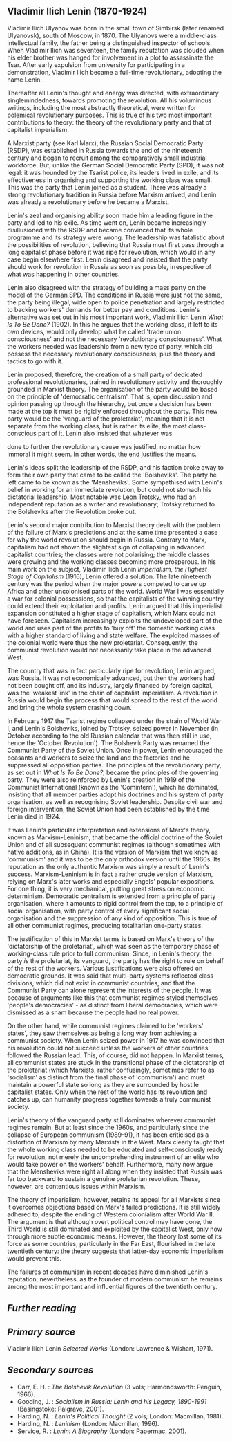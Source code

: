 ## **Vladimir Ilich Lenin (1870-1924)**

Vladimir Ilich Ulyanov was born in the small town of Simbirsk (later renamed Ulyanovsk), south of Moscow, in 1870. The Ulyanovs were a middle-class intellectual family, the father being a distinguished inspector of schools. When Vladimir Ilich was seventeen, the family reputation was clouded when his elder brother was hanged for involvement in a plot to assassinate the Tsar. After early expulsion from university for participating in a demonstration, Vladimir Ilich became a full-time revolutionary, adopting the name Lenin.

Thereafter all Lenin's thought and energy was directed, with extraordinary singlemindedness, towards promoting the revolution. All his voluminous writings, including the most abstractly theoretical, were written for polemical revolutionary purposes. This is true of his two most important contributions to theory: the theory of the revolutionary party and that of capitalist imperialism.

A Marxist party (see Karl Marx), the Russian Social Democratic Party (RSDP), was established in Russia towards the end of the nineteenth century and began to recruit among the comparatively small industrial workforce. But, unlike the German Social Democratic Party (SPD), it was not legal: it was hounded by the Tsarist police, its leaders lived in exile, and its effectiveness in organising and supporting the working class was small. This was the party that Lenin joined as a student. There was already a strong revolutionary tradition in Russia before Marxism arrived, and Lenin was already a revolutionary before he became a Marxist.

Lenin's zeal and organising ability soon made him a leading figure in the party and led to his exile. As time went on, Lenin became increasingly disillusioned with the RSDP and became convinced that its whole programme and its strategy were wrong. The leadership was fatalistic about the possibilities of revolution, believing that Russia must first pass through a long capitalist phase before it was ripe for revolution, which would in any case begin elsewhere first. Lenin disagreed and insisted that the party should work for revolution in Russia as soon as possible, irrespective of what was happening in other countries.

Lenin also disagreed with the strategy of building a mass party on the model of the German SPD. The conditions in Russia were just not the same, the party being illegal, wide open to police penetration and largely restricted to backing workers' demands for better pay and conditions. Lenin's alternative was set out in his most important work, Vladimir Ilich Lenin *What Is To Be Done?* (1902). In this he argues that the working class, if left to its own devices, would only develop what he called 'trade union consciousness' and not the necessary 'revolutionary consciousness'. What the workers needed was leadership from a new type of party, which did possess the necessary revolutionary consciousness, plus the theory and tactics to go with it.

Lenin proposed, therefore, the creation of a small party of dedicated professional revolutionaries, trained in revolutionary activity and thoroughly grounded in Marxist theory. The organisation of the party would be based on the principle of 'democratic centralism'. That is, open discussion and opinion passing up through the hierarchy, but once a decision has been made at the top it must be rigidly enforced throughout the party. This new party would be the 'vanguard of the proletariat', meaning that it is not separate from the working class, but is rather its elite, the most class-conscious part of it. Lenin also insisted that whatever was

done to further the revolutionary cause was justified, no matter how immoral it might seem. In other words, the end justifies the means.

Lenin's ideas split the leadership of the RSDP, and his faction broke away to form their own party that came to be called the 'Bolsheviks'. The party he left came to be known as the 'Mensheviks'. Some sympathised with Lenin's belief in working for an immediate revolution, but could not stomach his dictatorial leadership. Most notable was Leon Trotsky, who had an independent reputation as a writer and revolutionary; Trotsky returned to the Bolsheviks after the Revolution broke out.

Lenin's second major contribution to Marxist theory dealt with the problem of the failure of Marx's predictions and at the same time presented a case for why the world revolution should begin in Russia. Contrary to Marx, capitalism had not shown the slightest sign of collapsing in advanced capitalist countries; the classes were not polarising; the middle classes were growing and the working classes becoming more prosperous. In his main work on the subject, Vladimir Ilich Lenin *Imperialism, the Highest Stage of Capitalism* (1916), Lenin offered a solution. The late nineteenth century was the period when the major powers competed to carve up Africa and other uncolonised parts of the world. World War I was essentially a war for colonial possessions, so that the capitalists of the winning country could extend their exploitation and profits. Lenin argued that this imperialist expansion constituted a higher stage of capitalism, which Marx could not have foreseen. Capitalism increasingly exploits the undeveloped part of the world and uses part of the profits to 'buy off' the domestic working class with a higher standard of living and state welfare. The exploited masses of the colonial world were thus the new proletariat. Consequently, the communist revolution would not necessarily take place in the advanced West.

The country that was in fact particularly ripe for revolution, Lenin argued, was Russia. It was not economically advanced, but then the workers had not been bought off, and its industry, largely financed by foreign capital, was the 'weakest link' in the chain of capitalist imperialism. A revolution in Russia would begin the process that would spread to the rest of the world and bring the whole system crashing down.

In February 1917 the Tsarist regime collapsed under the strain of World War I, and Lenin's Bolsheviks, joined by Trotsky, seized power in November (in October according to the old Russian calendar that was then still in use, hence the 'October Revolution'). The Bolshevik Party was renamed the Communist Party of the Soviet Union. Once in power, Lenin encouraged the peasants and workers to seize the land and the factories and he suppressed all opposition parties. The principles of the revolutionary party, as set out in *What Is To Be Done?*, became the principles of the governing party. They were also reinforced by Lenin's creation in 1919 of the Communist International (known as the 'Comintern'), which he dominated, insisting that all member parties adopt his doctrines and his system of party organisation, as well as recognising Soviet leadership. Despite civil war and foreign intervention, the Soviet Union had been established by the time Lenin died in 1924.

It was Lenin's particular interpretation and extensions of Marx's theory, known as Marxism-Leninism, that became the official doctrine of the Soviet Union and of all subsequent communist regimes (although sometimes with native additions, as in China). It is the version of Marxism that we know as 'communism' and it was to be the only orthodox version until the 1960s. Its reputation as the only authentic Marxism was simply a result of Lenin's success. Marxism-Leninism is in fact a rather crude version of Marxism, relying on Marx's later works and especially Engels' popular expositions. For one thing, it is very mechanical, putting great stress on economic determinism. Democratic centralism is extended from a principle of party organisation, where it amounts to rigid control from the top, to a principle of social organisation, with party control of every significant social organisation and the suppression of any kind of opposition. This is true of all other communist regimes, producing totalitarian one-party states.

The justification of this in Marxist terms is based on Marx's theory of the 'dictatorship of the proletariat', which was seen as the temporary phase of working-class rule prior to full communism. Since, in Lenin's theory, the party *is* the proletariat, its vanguard, the party has the right to rule on behalf of the rest of the workers. Various justifications were also offered on democratic grounds. It was said that multi-party systems reflected class divisions, which did not exist in communist countries, and that the Communist Party can alone represent the interests of the people. It was because of arguments like this that communist regimes styled themselves 'people's democracies' - as distinct from liberal democracies, which were dismissed as a sham because the people had no real power.

On the other hand, while communist regimes claimed to be 'workers' states', they saw themselves as being a long way from achieving a communist society. When Lenin seized power in 1917 he was convinced that his revolution could not succeed unless the workers of other countries followed the Russian lead. This, of course, did not happen. In Marxist terms, all communist states are stuck in the transitional phase of the dictatorship of the proletariat (which Marxists, rather confusingly, sometimes refer to as 'socialism' as distinct from the final phase of 'communism') and must maintain a powerful state so long as they are surrounded by hostile capitalist states. Only when the rest of the world has its revolution and catches up, can humanity progress together towards a truly communist society.

Lenin's theory of the vanguard party still dominates wherever communist regimes remain. But at least since the 1960s, and particularly since the collapse of European communism (1989-91), it has been criticised as a distortion of Marxism by many Marxists in the West. Marx clearly taught that the whole working class needed to be educated and self-consciously ready for revolution, not merely the uncomprehending instrument of an elite who would take power on the workers' behalf. Furthermore, many now argue that the Mensheviks were right all along when they insisted that Russia was far too backward to sustain a genuine proletarian revolution. These, however, are contentious issues within Marxism.

The theory of imperialism, however, retains its appeal for all Marxists since it overcomes objections based on Marx's failed predictions. It is still widely adhered to, despite the ending of Western colonialism after World War II. The argument is that although overt political control may have gone, the Third World is still dominated and exploited by the capitalist West, only now through more subtle economic means. However, the theory lost some of its force as some countries, particularly in the Far East, flourished in the late twentieth century: the theory suggests that latter-day economic imperialism would prevent this.

The failures of communism in recent decades have diminished Lenin's reputation; nevertheless, as the founder of modern communism he remains among the most important and influential figures of the twentieth century.

## *Further reading*

## *Primary source*

Vladimir Ilich Lenin *Selected Works* (London: Lawrence & Wishart, 1971).

## *Secondary sources*

- Carr, E. H. : *The Bolshevik Revolution* (3 vols; Harmondsworth: Penguin, 1966).
- Gooding, J. : *Socialism in Russia: Lenin and his Legacy, 1890-1991* (Basingstoke: Palgrave, 2001).
- Harding, N. : *Lenin's Political Thought* (2 vols; London: Macmillan, 1981).
- Harding, N. : *Leninism* (London: Macmillan, 1996).
- Service, R. : *Lenin: A Biography* (London: Papermac, 2001).